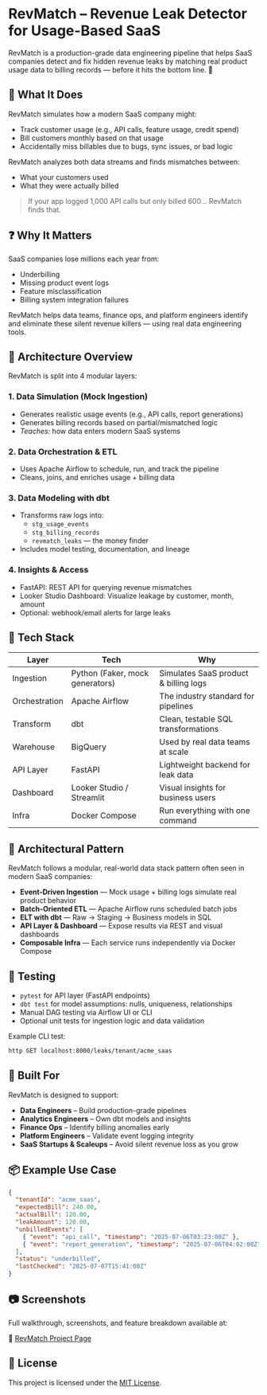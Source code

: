 # RevMatch – Revenue Leak Detector for Usage-Based SaaS

RevMatch is a production-grade data engineering pipeline that helps SaaS companies detect and fix hidden revenue leaks by matching real product usage data to billing records — before it hits the bottom line. 💸


## 🚀 What It Does

RevMatch simulates how a modern SaaS company might:

- Track customer usage (e.g., API calls, feature usage, credit spend)  
- Bill customers monthly based on that usage  
- Accidentally miss billables due to bugs, sync issues, or bad logic  

RevMatch analyzes both data streams and finds mismatches between:

- What your customers used  
- What they were actually billed  

> If your app logged 1,000 API calls but only billed 600... RevMatch finds that.


## ❓ Why It Matters

SaaS companies lose millions each year from:

- Underbilling  
- Missing product event logs  
- Feature misclassification  
- Billing system integration failures  

RevMatch helps data teams, finance ops, and platform engineers identify and eliminate these silent revenue killers — using real data engineering tools. 


## 🧠 Architecture Overview

RevMatch is split into 4 modular layers:

### 1. Data Simulation (Mock Ingestion)  
- Generates realistic usage events (e.g., API calls, report generations)  
- Generates billing records based on partial/mismatched logic  
- *Teaches:* how data enters modern SaaS systems  

### 2. Data Orchestration & ETL  
- Uses Apache Airflow to schedule, run, and track the pipeline  
- Cleans, joins, and enriches usage + billing data  

### 3. Data Modeling with dbt  
- Transforms raw logs into:  
  - `stg_usage_events`  
  - `stg_billing_records`  
  - `revmatch_leaks` — the money finder  
- Includes model testing, documentation, and lineage  

### 4. Insights & Access  
- FastAPI: REST API for querying revenue mismatches  
- Looker Studio Dashboard: Visualize leakage by customer, month, amount  
- Optional: webhook/email alerts for large leaks


## 🧱 Tech Stack

| Layer         | Tech                            | Why                                     |
|---------------|----------------------------------|------------------------------------------|
| Ingestion     | Python (Faker, mock generators)  | Simulates SaaS product & billing logs   |
| Orchestration | Apache Airflow                  | The industry standard for pipelines     |
| Transform     | dbt                              | Clean, testable SQL transformations     |
| Warehouse     | BigQuery                         | Used by real data teams at scale        |
| API Layer     | FastAPI                          | Lightweight backend for leak data       |
| Dashboard     | Looker Studio / Streamlit        | Visual insights for business users      |
| Infra         | Docker Compose                  | Run everything with one command         |


## 🧩 Architectural Pattern

RevMatch follows a modular, real-world data stack pattern often seen in modern SaaS companies:

- **Event-Driven Ingestion** — Mock usage + billing logs simulate real product behavior  
- **Batch-Oriented ETL** — Apache Airflow runs scheduled batch jobs  
- **ELT with dbt** — Raw → Staging → Business models in SQL  
- **API Layer & Dashboard** — Expose results via REST and visual dashboards  
- **Composable Infra** — Each service runs independently via Docker Compose  


## 🧪 Testing

- `pytest` for API layer (FastAPI endpoints)  
- `dbt test` for model assumptions: nulls, uniqueness, relationships  
- Manual DAG testing via Airflow UI or CLI  
- Optional unit tests for ingestion logic and data validation  

Example CLI test:  
```bash
http GET localhost:8000/leaks/tenant/acme_saas
```
## 👷 Built For

RevMatch is designed to support:

- **Data Engineers** – Build production-grade pipelines  
- **Analytics Engineers** – Own dbt models and insights  
- **Finance Ops** – Identify billing anomalies early  
- **Platform Engineers** – Validate event logging integrity  
- **SaaS Startups & Scaleups** – Avoid silent revenue loss as you grow  

## 📦 Example Use Case

```json
{
  "tenantId": "acme_saas",
  "expectedBill": 240.00,
  "actualBill": 120.00,
  "leakAmount": 120.00,
  "unbilledEvents": [
    { "event": "api_call", "timestamp": "2025-07-06T03:23:00Z" },
    { "event": "report_generation", "timestamp": "2025-07-06T04:02:00Z" }
  ],
  "status": "underbilled",
  "lastChecked": "2025-07-07T15:41:00Z"
}
```

## 📷 Screenshots

Full walkthrough, screenshots, and feature breakdown available at:

🔗 [RevMatch Project Page](https://arvildey.com/projects/revmatch)

## 📜 License

This project is licensed under the [MIT License](LICENSE). 



